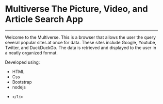 # Multiverse The Picture, Video, and Article Search App
<hr/>
<p> 
  Welcome to the Multiverse. This is a browser that allows the user the query several popular sites at once for data. These sites include Google, Youtube, Twitter, and DuckDuckGo. The data is retrieved and displayed to the user in a neatly organized format. 
</p>
<p>
  Developed using:
  <ul>
    <li>
      HTML
    </li>
    <li>
      Css
    </li>
    <li>
      Bootstrap
    </li>
    <li>
      nodejs
    </li>
    <li>
      
    </li>
  </ul>
</p>
